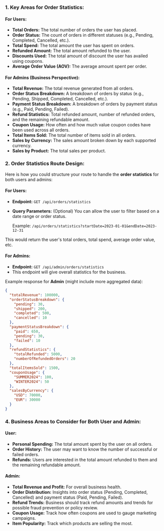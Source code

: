 
### 1. **Key Areas for Order Statistics:**
#### For Users:
- **Total Orders:** The total number of orders the user has placed.
- **Order Status:** The count of orders in different statuses (e.g., Pending, Completed, Cancelled, etc.).
- **Total Spend:** The total amount the user has spent on orders.
- **Refunded Amount:** The total amount refunded to the user.
- **Discounts Used:** The total amount of discount the user has availed using coupons.
- **Average Order Value (AOV):** The average amount spent per order.

#### For Admins (Business Perspective):
- **Total Revenue:** The total revenue generated from all orders.
- **Order Status Breakdown:** A breakdown of orders by status (e.g., Pending, Shipped, Completed, Cancelled, etc.).
- **Payment Status Breakdown:** A breakdown of orders by payment status (e.g., Paid, Pending, Failed).
- **Refund Statistics:** Total refunded amount, number of refunded orders, and the remaining refundable amount.
- **Coupon Usage:** How often and how much value coupon codes have been used across all orders.
- **Total Items Sold:** The total number of items sold in all orders.
- **Sales by Currency:** The sales amount broken down by each supported currency.
- **Sales by Product:** The total sales per product.

### 2. **Order Statistics Route Design:**

Here is how you could structure your route to handle the **order statistics** for both users and admins:

#### For Users:
- **Endpoint:** `GET /api/orders/statistics`
- **Query Parameters:** (Optional) You can allow the user to filter based on a date range or order status.
  
  Example: `/api/orders/statistics?startDate=2023-01-01&endDate=2023-12-31`

This would return the user's total orders, total spend, average order value, etc.

#### For Admins:
- **Endpoint:** `GET /api/admin/orders/statistics`
- This endpoint will give overall statistics for the business.

Example response for **Admin** (might include more aggregated data):

```json
{
  "totalRevenue": 100000,
  "orderStatusBreakdown": {
    "pending": 30,
    "shipped": 200,
    "completed": 500,
    "cancelled": 10
  },
  "paymentStatusBreakdown": {
    "paid": 650,
    "pending": 30,
    "failed": 10
  },
  "refundStatistics": {
    "totalRefunded": 5000,
    "numberOfRefundedOrders": 20
  },
  "totalItemsSold": 1500,
  "couponUsage": {
    "SUMMER2024": 100,
    "WINTER2024": 50
  },
  "salesByCurrency": {
    "USD": 70000,
    "EUR": 30000
  }
}
```
### 4. **Business Areas to Consider for Both User and Admin:**
#### User:
- **Personal Spending:** The total amount spent by the user on all orders.
- **Order History:** The user may want to know the number of successful or failed orders.
- **Refunds:** Users are interested in the total amount refunded to them and the remaining refundable amount.
  
#### Admin:
- **Total Revenue and Profit:** For overall business health.
- **Order Distribution:** Insights into order status (Pending, Completed, Cancelled) and payment status (Paid, Pending, Failed).
- **Refund Trends:** Business should track refund amounts and trends for possible fraud prevention or policy review.
- **Coupon Usage:** Track how often coupons are used to gauge marketing campaigns.
- **Item Popularity:** Track which products are selling the most.
